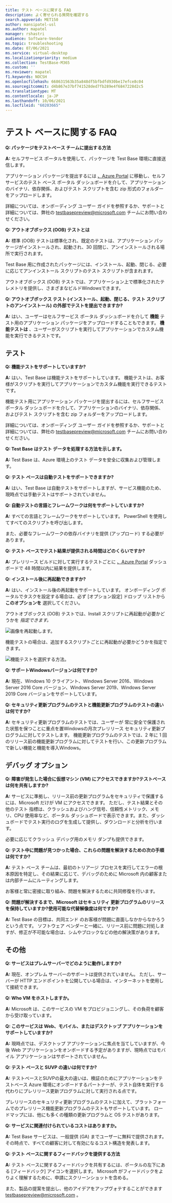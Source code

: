 ```yaml
---
title: テスト ベースに関する FAQ
description: よく寄せられる質問を確認する
search.appverid: MET150
author: mansipatel-usl
ms.author: mapatel
manager: rshastri
audience: Software-Vendor
ms.topic: troubleshooting
ms.date: 07/06/2021
ms.service: virtual-desktop
ms.localizationpriority: medium
ms.collection: TestBase-M365
ms.custom: ''
ms.reviewer: mapatel
f1.keywords: NOCSH
ms.openlocfilehash: 668631563b35a848df5bfbdfd930be17efce8c04
ms.sourcegitcommit: d4b867e37bf741528ded7fb289e4f6847228d2c5
ms.translationtype: MT
ms.contentlocale: ja-JP
ms.lasthandoff: 10/06/2021
ms.locfileid: "60203665"
---
```

# <a name="test-base-faq"></a>テスト ベースに関する FAQ

**Q: パッケージをテストベース チームに提出する方法**

**A:** セルフサービス ポータルを使用して、パッケージを Test Base 環境に直接送信します。

アプリケーション パッケージを提出するには [、Azure Portal](https://www.aka.ms/testbaseportal "テストベースのホームページ") に移動し、セルフサービスのテスト ベース ポータル ダッシュボードを介して、アプリケーションのバイナリ、依存関係、およびテスト スクリプトを含む zip 形式のフォルダーをアップロードします。 

詳細については、オンボーディング ユーザー ガイドを参照するか、サポートと詳細については、弊社の <testbasepreview@microsoft.com> チームにお問い合わせください。

**Q: アウトオブボックス (OOB) テストとは**

**A:** 標準 (OOB) テストは標準化され、既定のテストは、アプリケーション パッケージがインストールされ、起動され、30 回閉じ、アンインストールされる場所で実行されます。 

Test Base 用に作成されたパッケージには、インストール、起動、閉じる、必要に応じてアンインストール スクリプトのテスト スクリプトが含まれます。 

アウトオブボックス (OOB) テストでは、アプリケーション上で標準化されたテレメトリを提供し、さまざまなビルドWindowsできます。

**Q: アウトオブボックス テスト (インストール、起動、閉じる、テスト スクリプトのアンインストール) の外部でテストを提出できますか?**

**A:** はい、ユーザーはセルフサービス ポータル ダッシュボードを介して **機能** テスト用のアプリケーション パッケージをアップロードすることもできます。
**機能テストは** 、ユーザーがスクリプトを実行してアプリケーションでカスタム機能を実行できるテストです。


## <a name="testing"></a>テスト

**Q: 機能テストをサポートしていますか?**

**A:** はい、Test Base は機能テストをサポートしています。 機能テストは、お客様がスクリプトを実行してアプリケーションでカスタム機能を実行できるテストです。 

機能テスト用にアプリケーション パッケージを提出するには、セルフサービス ポータル ダッシュボードを介して、アプリケーションのバイナリ、依存関係、およびテスト スクリプトを含む zip フォルダーをアップロードします。 

詳細については、オンボーディング ユーザー ガイドを参照するか、サポートと詳細については、弊社の <testbasepreview@microsoft.com> チームにお問い合わせください。

**Q: Test Base はテスト データを処理する方法を示します。**

**A:** Test Base は、Azure 環境上のテスト データを安全に収集および管理します。 

**Q: テスト ベースは自動テストをサポートできますか?**

**A:** はい、Test Base は自動テストをサポートしますが、サービス機能のため、現時点では手動テストはサポートされていません。

**Q: 自動テストの言語とフレームワークは何をサポートしていますか?**

**A:** すべての言語とフレームワークをサポートしています。 PowerShell を使用してすべてのスクリプトを呼び出します。 

また、必要なフレームワークの依存バイナリを提供 (アップロード) する必要があります。

**Q: テスト ベースでテスト結果が提供される時間はどのくらいですか?**

**A:** プレリリース ビルドに対して実行するテストごとに [、Azure Portal](https://www.aka.ms/testbaseportal "テストベースのホームページ") ダッシュボードで 48 時間以内に結果を提供します。

**Q: インストール後に再起動できますか?**

**A:** はい、インストール後の再起動をサポートしています。 オンボーディング ポータルでタスクを設定する場合は、必ず [オプション設定] ドロップ リストから **このオプションを** 選択してください。

アウトオブボックス (OOB) テストでは、Install スクリプトに再起動が必要かどうかを _指定できます。_

![画像を再起動します。](Media/reboot.png)

機能テストの場合は、追加するスクリプトごとに再起動が必要かどうかを指定できます。

![機能テストを選択する方法。](Media/functionalreboot.png)

**Q: サポートWindowsバージョンは何ですか?**

**A:** 現在、Windows 10 クライアント、Windows Server 2016、Windows Server 2016 Core バージョン、Windows Server 2019、Windows Server 2019 Core バージョンをサポートしています。

**Q: セキュリティ更新プログラムのテストと機能更新プログラムのテストの違いは何ですか?**

**A:** セキュリティ更新プログラムのテストでは、ユーザーが **<ins></ins>** 常に安全で保護された状態を保つことに重点を置Windowsの月次プレリリース セキュリティ更新プログラムに対してテストします。 機能更新プログラムのテストでは、2 **<ins></ins>** 年に 1 回のリリース前の機能更新プログラムに対してテストを行い、この更新プログラムで新しい機能と機能を導入Windows。

## <a name="debugging-options"></a>デバッグ オプション

**Q: 障害が発生した場合に仮想マシン (VM) にアクセスできますか?テストベースは何を共有しますか?**

**A:** サービスに準拠し、リリース前の更新プログラムをセキュリティで保護するには、Microsoft だけが VM にアクセスできます。 ただし、テスト結果とその他のテスト 指標は、クラッシュおよびハング信号、信頼性メトリック、メモリ、CPU 使用率など、ポータル ダッシュボードで表示できます。また、ダッシュボードでテスト実行のログを生成して提供し、ダウンロードと分析を行います。 

必要に応じてクラッシュ デバッグ用のメモリ ダンプも提供できます。

**Q: テスト中に問題が見つかった場合、これらの問題を解決するための次の手順は何ですか?**

**A:** テスト ベース チームは、最初のトリアージ プロセスを実行してエラーの根本原因を特定し、その結果に応じて、デバッグのために Microsoft 内の顧客または内部チームにルーティングします。 

お客様と常に密接に取り組み、問題を解決するために共同修復を行います。 

**Q: 問題が解決するまで、Microsoft はセキュリティ 更新プログラムのリリースを保持していますか?使用可能な代替解像度は何ですか?**

**A:** Test Base の目標は、共同エンド のお客様が問題に直面しなかからなかろうという点です。 ソフトウェア ベンダーと一緒に、リリース前に問題に対処しますが、修正が不可能な場合は、シムやブロックなどの他の解決策があります。

## <a name="miscellaneous"></a>その他

**Q: サービスはプレムサーバーでどのように動作しますか?**

**A:** 現在、オンプレム サーバーのサポートは提供されていません。 ただし、サーバーが HTTP エンドポイントを公開している場合は、インターネットを使用して接続できます。

**Q: Who VM をホストしますか。**

**A:** Microsoft は、このサービスの VM をプロビジョニングし、その負荷を顧客から受け取っています。

**Q: このサービスは Web、モバイル、またはデスクトップ アプリケーションをサポートしていますか?**

**A:** 現時点では、デスクトップ アプリケーションに焦点を当てしていますが、今後 Web アプリケーションをオンボードする予定がありますが、現時点ではモバイル アプリケーションはサポートされていません。

**Q: テスト ベースと SUVP の違いは何ですか?**

**A:** テストベースとSUVPの最大の違いは、検証のためにアプリケーションをテストベース Azure 環境にオンボードするパートナーが、テスト自体を実行する代わりにプレリリース更新プログラムに対して実行される点です。 

プレリリースのセキュリティ更新プログラムのテストに加えて、プラットフォームでのプレリリース機能更新プログラムのテストもサポートしています。 ロードマップには、他にも多くの種類の更新プログラムと OS テストがあります。

**Q: サービスに関連付けられているコストはありますか。**

**A:** Test Base サービスは、一般提供 (GA) までユーザーに無料で提供されます。 その時点で、すべての顧客に対して有効になるコスト構造を発表します。 

**Q: テスト ベースに関するフィードバックを提供する方法**

**A:** テスト ベースに関するフィードバックを共有するには、ポータルの左下にある [フィードバック] アイコンを選択します。 Microsoft がフィードバックをよりよく理解するために、申請にスクリーンショットを含める。 

また、製品の提案を提出し、他のアイデアをアップヴォテすることができます <testbasepreview@microsoft.com> 。
